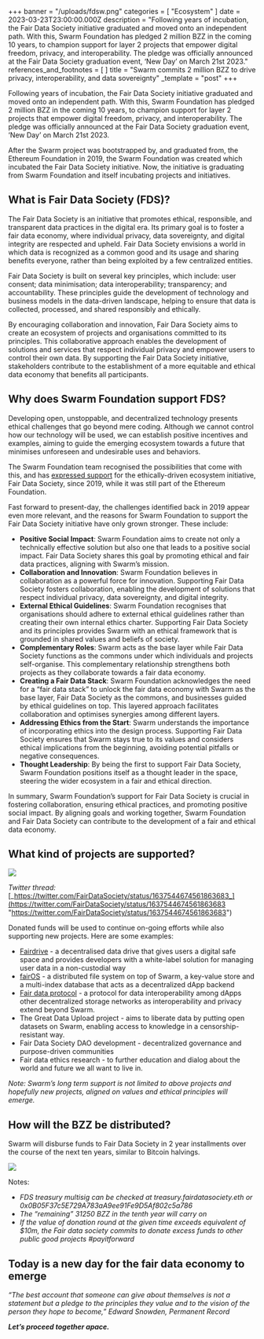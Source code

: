 +++
banner = "/uploads/fdsw.png"
categories = [ "Ecosystem" ]
date = 2023-03-23T23:00:00.000Z
description = "Following years of incubation, the Fair Data Society initiative graduated and moved onto an independent path. With this, Swarm Foundation has pledged 2 million BZZ in the coming 10 years, to champion support for layer 2 projects that empower digital freedom, privacy, and interoperability. The pledge was officially announced at the Fair Data Society graduation event, ‘New Day’ on March 21st 2023."
references_and_footnotes = [ ]
title = "Swarm commits 2 million BZZ to drive privacy, interoperability, and data sovereignty"
_template = "post"
+++

Following years of incubation, the Fair Data Society initiative graduated and moved onto an independent path. With this, Swarm Foundation has pledged 2 million BZZ in the coming 10 years, to champion support for layer 2 projects that empower digital freedom, privacy, and interoperability. The pledge was officially announced at the Fair Data Society graduation event, ‘New Day’ on March 21st 2023.

After the Swarm project was bootstrapped by, and graduated from, the Ethereum Foundation in 2019, the Swarm Foundation was created which incubated the Fair Data Society initiative. Now, the initiative is graduating from Swarm Foundation and itself incubating projects and initiatives.

## **What is Fair Data Society (FDS)?**

The Fair Data Society is an initiative that promotes ethical, responsible, and transparent data practices in the digital era. Its primary goal is to foster a fair data economy, where individual privacy, data sovereignty, and digital integrity are respected and upheld. Fair Data Society envisions a world in which data is recognized as a common good and its usage and sharing benefits everyone, rather than being exploited by a few centralized entities.

Fair Data Society is built on several key principles, which include: user consent; data minimisation; data interoperability; transparency; and accountability. These principles guide the development of technology and business models in the data-driven landscape, helping to ensure that data is collected, processed, and shared responsibly and ethically.

By encouraging collaboration and innovation, Fair Dara Society aims to create an ecosystem of projects and organisations committed to its principles. This collaborative approach enables the development of solutions and services that respect individual privacy and empower users to control their own data. By supporting the Fair Data Society initiative, stakeholders contribute to the establishment of a more equitable and ethical data economy that benefits all participants.

## **Why does Swarm Foundation support FDS?**

Developing open, unstoppable, and decentralized technology presents ethical challenges that go beyond mere coding. Although we cannot control how our technology will be used, we can establish positive incentives and examples, aiming to guide the emerging ecosystem towards a future that minimises unforeseen and undesirable uses and behaviors.

The Swarm Foundation team recognised the possibilities that come with this, and has [expressed support](https://medium.com/fair-data-society/ethereums-swarm-is-first-to-join-fair-data-society-c17afe5ac3b7\]) for the ethically-driven ecosystem initiative, Fair Data Society, since 2019, while it was still part of the Ethereum Foundation.

Fast forward to present-day, the challenges identified back in 2019 appear even more relevant, and the reasons for Swarm Foundation to support the Fair Data Society initiative have only grown stronger. These include:

* **Positive Social Impact**: Swarm Foundation aims to create not only a technically effective solution but also one that leads to a positive social impact. Fair Data Society shares this goal by promoting ethical and fair data practices, aligning with Swarm’s mission.
* **Collaboration and Innovation**: Swarm Foundation believes in collaboration as a powerful force for innovation. Supporting Fair Data Society fosters collaboration, enabling the development of solutions that respect individual privacy, data sovereignty, and digital integrity.
* **External Ethical Guidelines**: Swarm Foundation recognises that organisations should adhere to external ethical guidelines rather than creating their own internal ethics charter. Supporting Fair Data Society and its principles provides Swarm with an ethical framework that is grounded in shared values and beliefs of society.
* **Complementary Roles**: Swarm acts as the base layer while Fair Data Society functions as the commons under which individuals and projects self-organise. This complementary relationship strengthens both projects as they collaborate towards a fair data economy.
* **Creating a Fair Data Stack**: Swarm Foundation acknowledges the need for a “fair data stack” to unlock the fair data economy with Swarm as the base layer, Fair Data Society as the commons, and businesses guided by ethical guidelines on top. This layered approach facilitates collaboration and optimises synergies among different layers.
* **Addressing Ethics from the Start**: Swarm understands the importance of incorporating ethics into the design process. Supporting Fair Data Society ensures that Swarm stays true to its values and considers ethical implications from the beginning, avoiding potential pitfalls or negative consequences.
* **Thought Leadership**: By being the first to support Fair Data Society, Swarm Foundation positions itself as a thought leader in the space, steering the wider ecosystem in a fair and ethical direction.

In summary, Swarm Foundation’s support for Fair Data Society is crucial in fostering collaboration, ensuring ethical practices, and promoting positive social impact. By aligning goals and working together, Swarm Foundation and Fair Data Society can contribute to the development of a fair and ethical data economy.

## **What kind of projects are supported?**

![](/uploads/screenshot-2023-03-24-at-10-05-58.png)

_Twitter thread:_ [_https://twitter.com/FairDataSociety/status/1637544674561863683_](https://twitter.com/FairDataSociety/status/1637544674561863683 "https://twitter.com/FairDataSociety/status/1637544674561863683")

Donated funds will be used to continue on-going efforts while also supporting new projects. Here are some examples:

* [Fairdrive](https://fairdrive.io/) - a decentralised data drive that gives users a digital safe space and provides developers with a white-label solution for managing user data in a non-custodial way
* [fairOS](https://docs.fairos.fairdatasociety.org/docs/) - a distributed file system on top of Swarm, a key-value store and a multi-index database that acts as a decentralized dApp backend
* [Fair data protocol](https://fdp.fairdatasociety.org/) - a protocol for data interoperability among dApps other decentralized storage networks as interoperability and privacy extend beyond Swarm.
* The Great Data Upload project - aims to liberate data by putting open datasets on Swarm, enabling access to knowledge in a censorship-resistant way.
* Fair Data Society DAO development - decentralized governance and purpose-driven communities
* Fair data ethics research - to further education and dialog about the world and future we all want to live in.

_Note: Swarm’s long term support is not limited to above projects and hopefully new projects, aligned on values and ethical principles will emerge._

## **How will the BZZ be distributed?**

Swarm will disburse funds to Fair Data Society in 2 year installments over the course of the next ten years, similar to Bitcoin halvings.

![](/uploads/screenshot-2023-03-24-at-09-28-32.png)

Notes:

* _FDS treasury multisig can be checked at treasury.fairdatasociety.eth or 0x0B05F37c5E729A783aA9ee91Fe9D5Af802c5a786_
* _The “remaining” 31250 BZZ in the tenth year will carry on_
* _If the value of donation round at the given time exceeds equivalent of $10m, the Fair data society commits to donate excess funds to other public good projects #payitforward_

## **Today is a new day for the fair data economy to emerge**

_“The best account that someone can give about themselves is not a statement but a pledge to the principles they value and to the vision of the person they hope to become,” Edward Snowden, Permanent Record_

**_Let’s proceed together apace._**
